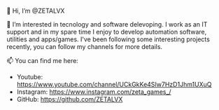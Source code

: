 👋 Hi, I’m @ZETALVX

👀 I’m interested in tecnology and software delevoping.
I work as an IT support and in my spare time I enjoy to develop automation software, utilities and apps/games.
I've been following some interesting projects recently, you can follow my channels for more details.
 
📫 You can find me here:
- Youtube: https://www.youtube.com/channel/UCkGkKe4SIw7HzD1Jhm1UXuQ
- Instagram: https://www.instagram.com/zeta_games_/
- GitHub: https://github.com/ZETALVX
